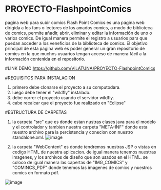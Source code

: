 # PROYECTO-FlashpointComics
pagina web para subir comics
Flash Point Comics es una página web dirigida a los fans o lectores de los amados comics, a modo de biblioteca de comics, permite añadir, abrir, eliminar y editar la información de uno o varios comics. De igual manera permite el registro a usuarios para que puedan acceder a los veneficios de la biblioteca de comics.
El objetivo principal de esta pagina web es poder generar un gran repositorio de comics en la que muchos usuarios tengan acceso de manera fácil a la información contenida en el repositorio.

#LINK DEMO
https://github.com/VILATUNA/PROYECTO-FlashpointComics

#REQUISITOS PARA INSTALACION
1. primero debe clonarse el proyecto a su computodara.
2. luego debe tener el "wildfly" instalado.
3. debe correr el proyecto usando el servidor wildfly.
4. cabe recalcar que el proyecto fue realizado en "Eclipse"

#ESTRUCTURA DE CARPETAS
1. la carpeta "src" que es donde estan nustras clases java para el modelo y el controlador y tambien nuestra carpeta "META-INF" donde esta nuestro archivo para la percistencia y conecion con nuestro standalone.xml.
![image](https://user-images.githubusercontent.com/50031845/93644342-68c88000-f9c7-11ea-9b55-90e30d305fdd.png)

2. la carpeta "WebContent" es donde tendremos nuestras JSP o vistas en codigo HTML de nuestra aplicacion.
de igual manera tenemos nuestras imagenes, y los archivos de diseño que son usados en el HTML.
se coloco de igual manera las capertas de "IMG_COMICS" y "COMINCS_PDF" donde tenemos las imagenes de comics y nuestros comics en formato pdf.

![image](https://user-images.githubusercontent.com/50031845/93644452-a0372c80-f9c7-11ea-9332-b7fb07802fd4.png)
